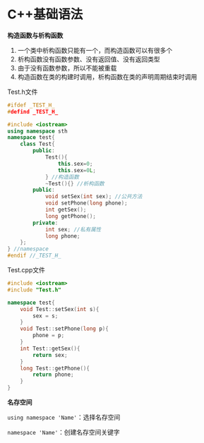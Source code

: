 # C++基础语法

**构造函数与析构函数**

1. 一个类中析构函数只能有一个，而构造函数可以有很多个
2. 析构函数没有函数参数、没有返回值、没有返回类型
3. 由于没有函数参数，所以不能被重载
4. 构造函数在类的构建时调用，析构函数在类的声明周期结束时调用

Test.h文件

```c++
#ifdef _TEST_H_ 
#defind _TEST_H_ 

#include <iostream>
using namespace sth
namespace test{
    class Test{
        public:
            Test(){
                this.sex=0;
                this.sex=0L;
            } //构造函数
            ~Test(){} //析构函数
        public:
            void setSex(int sex); //公共方法
            void setPhone(long phone); 
            int getSex();
            long getPhone();
        private:
            int sex; //私有属性
            long phone;
	};
} //namespace
#endif //_TEST_H_
```

Test.cpp文件

```c++
#include <iostream>
#include "Test.h"

namespace test{
    void Test::setSex(int s){
        sex = s;
    }
    void Test::setPhone(long p){
        phone = p;
    }
    int Test::getSex(){
        return sex;
    }
    long Test::getPhone(){
        return phone;
    }
}
```



**名存空间**

`using namespace 'Name'`：选择名存空间

`namespace 'Name'`：创建名存空间关键字